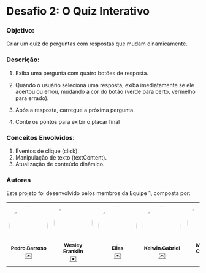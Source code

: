 # Desafio 2: O Quiz Interativo



### Objetivo: 

Criar um quiz de perguntas com respostas que mudam dinamicamente.

### Descrição:

1. Exiba uma pergunta com quatro botões de resposta.

2. Quando o usuário seleciona uma resposta, exiba imediatamente se ele acertou ou errou, mudando a cor do botão (verde para certo, vermelho para errado).

3. Após a resposta, carregue a próxima pergunta.

4. Conte os pontos para exibir o placar final

### Conceitos Envolvidos:
1. Eventos de clique (click).
2. Manipulação de texto (textContent).
3. Atualização de conteúdo dinâmico.


### Autores
Este projeto foi desenvolvido pelos membros da Equipe 1, composta por:

<table>
  <tr>
    <td align="center"><a href="https://github.com/ph3523"><img style="border-radius: 50%;" src="https://avatars.githubusercontent.com/u/80484091?v=4" width="100px;" alt=""/><br /><sub><b>Pedro Barroso</b></sub></a><br /><a href="mailto:ph.barroso3523@gmail.com" title="Email">✉️</a></td>
    <td align="center"><a href="https://github.com/EldFranklin"><img style="border-radius: 50%;" src="https://avatars.githubusercontent.com/u/105466304?v=4" width="100px;" alt=""/><br /><sub><b>Wesley Franklin</b></sub></a><br /><a href="mailto:wesleyfranklin@alu.ufc.br" title="Email">✉️</a></td>
    <td align="center"><a href="https://github.com/Eliasfr01"><img style="border-radius: 50%;" src="https://avatars.githubusercontent.com/u/85709694?v=4" width="100px;" alt=""/><br /><sub><b>Elias</b></sub></a><br /><a href="mailto:" title="Email">✉️</a></td>
    <td align="center"><a href="https://github.com/pedrohenriqux"><img style="border-radius: 50%;" src="https://lh3.googleusercontent.com/a/ACg8ocI7yXF4_DgMN5jqwYSPHUn6MiJYmPHqiCEPuQs7Ffx-puIsK33N=s192-c-mo" width="100px;" alt=""/><br /><sub><b>Kelwin Gabriel</b></sub></a><br /><a href="mailto:" title="Email">✉️</a></td>
    <td align="center"><a href="https://github.com/Computerkeys"><img style="border-radius: 50%;" src="https://avatars.githubusercontent.com/u/69978494?v=4" width="100px;" alt=""/><br /><sub><b>MArcelo Cardoso</b></sub></a><br /><a href="mailto:" title="Email">✉️</a></td>
    
  </tr>
 
</table>
